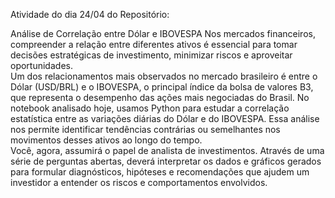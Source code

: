 Atividade do dia 24/04 do Repositório:

Análise de Correlação entre Dólar e IBOVESPA
Nos mercados financeiros, compreender a relação entre diferentes ativos é essencial para tomar decisões estratégicas de investimento, minimizar riscos e aproveitar oportunidades.<br> Um dos relacionamentos mais observados no mercado brasileiro é entre o Dólar (USD/BRL) e o IBOVESPA, o principal índice da bolsa de valores B3, que representa o desempenho das ações mais negociadas do Brasil.
No notebook analisado hoje, usamos Python para estudar a correlação estatística entre as variações diárias do Dólar e do IBOVESPA. Essa análise nos permite identificar tendências contrárias ou semelhantes nos movimentos desses ativos ao longo do tempo.<br>
Você, agora, assumirá o papel de analista de investimentos. Através de uma série de perguntas abertas, deverá interpretar os dados e gráficos gerados para formular diagnósticos, hipóteses e recomendações que ajudem um investidor a entender os riscos e comportamentos envolvidos.
